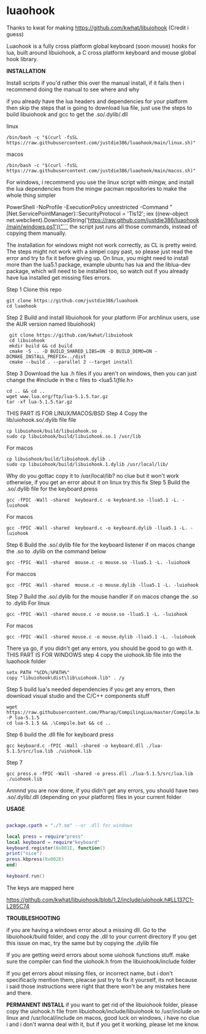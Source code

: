 # luaohook

Thanks to kwat for making https://github.com/kwhat/libuiohook (Credit i guess)

Luaohook is a fully cross platform global keyboard (soon mouse) hooks for lua, built around libuiohook, a C cross platform keyboard and mouse global hook library.

**INSTALLATION**

Install scripts if you'd rather this over the manual install, if it fails then i recommend doing the manual to see where and why 

if you already have the lua headers and dependencies for your platform then skip the steps that is going to download lua file, just use the steps to build libuiohook and gcc to get the .so/.dylib/.dll 

linux
```
/bin/bash -c "$(curl -fsSL https://raw.githubusercontent.com/justdie386/luaohook/main/linux.sh)"
```
macos
```
/bin/bash -c "$(curl -fsSL https://raw.githubusercontent.com/justdie386/luaohook/main/macos.sh)"
```
For windows, i recommend you use the linux script with mingw, and install the lua dependencies from the mingw pacman repositories to make the whole thing simpler


PowerShell -NoProfile -ExecutionPolicy unrestricted -Command "[Net.ServicePointManager]::SecurityProtocol = 'Tls12'; iex ((new-object net.webclient).DownloadString('https://raw.github.com/justdie386/luaohook/main/windows.ps1'))"```
the script just runs all those commands, instead of copying them manually.

The installation for windows might not work correctly, as CL is pretty weird. The steps might not work with a simpel copy past, so please just read the error and try to fix it before giving up. On linux, you might need to install more than the lua5.1 package, example ubuntu has lua and the liblua-dev package, which will need to be installed too, so watch out if you already have lua installed get missing files errors.

Step 1
Clone this repo
```
git clone https://github.com/justdie386/luaohook
cd luaohook
```
Step 2
Build and install libuiohook for your platform (For archlinux users, use the AUR version named libuiohook)

```
 git clone https://github.com/kwhat/libuiohook
 cd libuiohook
 mkdir build && cd build
 cmake -S .. -D BUILD_SHARED_LIBS=ON -D BUILD_DEMO=ON -DCMAKE_INSTALL_PREFIX=../dist
 cmake --build . --parallel 2 --target install  
```
Step 3
Download the lua .h files
if you aren't on windows, then you can just change the #include in the c files to <lua5.1/*file*.h>
```
cd .. && cd ..
wget www.lua.org/ftp/lua-5.1.5.tar.gz
tar -xf lua-5.1.5.tar.gz
```
THIS PART IS FOR LINUX/MACOS/BSD
Step 4
Copy the lib/uiohook.so/.dylib file file

```
cp libuiohook/build/libuiohook.so .
sudo cp libuiohook/build/libuiohook.so.1 /usr/lib
```
For macos
```
cp libuiohook/build/libuiohook.dylib .
sudo cp libuiohook/build/libuiohook.1.dylib /usr/local/lib/
```
Why do you gottac copy it to /usr/local/lib? no clue but it won't work otherwise, if you get an error about it on linux try this fix
Step 5
Build the .so/.dylib file for the keyboard press
```
gcc -fPIC -Wall -shared  keyboard.c -o keyboard.so -llua5.1 -L. -luiohook
```
For macos

```
gcc -fPIC -Wall -shared  keyboard.c -o keyboard.dylib -llua5.1 -L. -luiohook
```

Step 6
Build the .so/.dylib file for the keyboard listener
if on macos change the .so to .dylib on the command below
```
gcc -fPIC -Wall -shared  mouse.c -o mouse.so -llua5.1 -L. -luiohook

```
For maccos
```
gcc -fPIC -Wall -shared  mouse.c -o mouse.dylib -llua5.1 -L. -luiohook

```
Step 7
Build the .so/.dylib for the mouse handler
if on macos change the .so to .dylib
For linux
```
gcc -fPIC -Wall -shared mouse.c -o mouse.so -llua5.1 -L. -luiohook
```
For macos
```
gcc -fPIC -Wall -shared mouse.c -o mouse.dylib -llua5.1 -L. -luiohook
```
There ya go, if you didn't get any errors, you should be good to go with it.
THIS PART IS FOR WINDOWS
step 4
copy the uiohook.lib file into the luaohook folder
```
setx PATH "%CD%;%PATH%"
copy "libuiohook\dist\lib\uiohook.lib" . /y
```
Step 5
build lua's needed dependencies
if you get any errors, then download visual studio and the C/C++ components stuff
```
wget https://raw.githubusercontent.com/Pharap/CompilingLua/master/Compile.bat -P lua-5.1.5
cd lua-5.1.5 && .\Compile.bat && cd ..
```

Step 6
build the .dll file for keyboard press

```
gcc keyboard.c -fPIC -Wall -shared -o keyboard.dll ./lua-5.1.5/src/lua.lib ./uiohook.lib
```
Step 7

```
gcc press.o -fPIC -Wall -shared -o press.dll ./lua-5.1.5/src/lua.lib ./uiohook.lib
```
Annnnd you are now done, if you didn't get any errors, you should have two .so/.dylib/.dll (depending on your platform) files in your current folder

**USAGE**

```lua

package.cpath = "./?.so" --or .dll for windows

local press = require"press"
local keyboard = require"keyboard"
keyboard.register(0x001E, function()
print("nice")
press.kbpress(0x002E)
end)

keyboard.run()
```

The keys are mapped here

https://github.com/kwhat/libuiohook/blob/1.2/include/uiohook.h#LL137C1-L285C74


**TROUBLESHOOTING**

if you are having a windows error about a missing dll.
Go to the libuiohook/build folder, and copy the .dll to your current directory
If you get this issue on mac, try the same but by copying the .dylib file

If you are getting weird errors about some uiohook functions stuff. 
make sure the compiler can find the uiohook.h from the libuiohook/include folder

If you get errors about missing files, or incorrect name, but i don't specificacly mention them, pleacse just try to fix it yourself, its not because i said those instructions were right that there won't be any mistakes here and there.

**PERMANENT INSTALL**
if you want to get rid of the libuiohook folder, please copy the uiohook.h file from libuiohook/include/libuiohook to /usr/include on linux and /usr/local/include on macos, good luck on windows, i have no clue i and i don't wanna deal with it, but if you get it working, please let me know.

